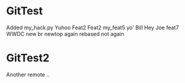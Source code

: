 # GitTest
Added my_hack.py
Yuhoo
Feat2
Feat2
my_feat5
yo' Bill
Hey Joe
feat7
WWDC
new br
newtop
again
rebased
not again
# GitTest2
Another remote ..

